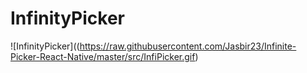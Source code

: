 # InfinityPicker
![InfinityPicker]((https://raw.githubusercontent.com/Jasbir23/Infinite-Picker-React-Native/master/src/InfiPicker.gif)
